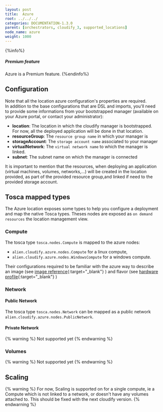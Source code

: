 ```yaml
---
layout: post
title:  Azure
root: ../../../
categories: DOCUMENTATION-1.3.0
parent: [orchestrators, cloudify_3, supported_locations]
node_name: azure
weight: 1000
---
```


{%info%}
<h5>Premium feature</h5>
Azure is a Premium feature.
{%endinfo%}

## Configuration
 Note that all the location azure configuration's properties are required.  
 In addition to the base configurations that are DSL and imports, you'll need to provide some informations from your bootstrapped manager (available on your Azure portal, or contact your administrator):

  - __location__: The location in which the cloudify manager is bootstrapped. For now, all the deployed application will be done in that location.
  - __resourceGroup__: The `resource group name` in which your manager is
  - __storageAccount__: The `storage account name` associated to your manager
  - __virtualNetwork__: The `virtual network name` to which the manager is linked.
  - __subnet__: The subnet name on which the manager is connected

It is important to mention that the resources, when deploying an application (virtual machines, volumes, networks,...) will be created in the location provided, as part of the provided resource group,and linked if need to the provided storage account.

## Tosca mapped types
The Azure location exposes some types to help you configure a deployment and map the native Tosca types. Theses nodes are exposed as `on demand resources` the location management view.  

### Compute
The tosca type `tosca.nodes.Compute` is mapped to the azure nodes:

 - `alien.cloudify.azure.nodes.Compute` for a linux compute,
 - `alien.cloudify.azure.nodes.WindowsCompute` for a windows compute.

Their configurations required to be familiar with the azure way to describe an image (see  [image reference](https://msdn.microsoft.com/en-us/library/azure/mt163591.aspx#bk_imageref){:target="_blank"} ) and flavor  (see [hardware profile](https://msdn.microsoft.com/en-us/library/azure/mt163591.aspx#bk_hardware){:target="_blank"} )

 <!-- **TODO: screenshoot Compute on demand resource** -->

### Network

#### Public Network
The tosca type `tosca.nodes.Network` can be mapped as a public network `alien.cloudify.azure.nodes.PublicNetwork`.  

#### Private Network
{% warning %}
Not supported yet
{% endwarning %}

### Volumes
{% warning %}
Not supported yet
{% endwarning %}

## Scaling
{% warning %}
For now, Scaling is supported on for a single compute, ie a Compute which is not linked to a network, or doesn't have any volumes attached to.
This should be fixed with the next cloudify version.
{% endwarning %}
